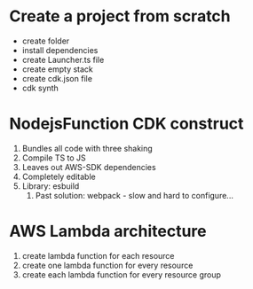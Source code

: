 # Create a project from scratch

- create folder
- install dependencies
- create Launcher.ts file
- create empty stack
- create cdk.json file
- cdk synth

# NodejsFunction CDK construct

1. Bundles all code with three shaking
2. Compile TS to JS
3. Leaves out AWS-SDK dependencies
4. Completely editable
5. Library: esbuild
   1. Past solution: webpack - slow and hard to configure...

# AWS Lambda architecture

1. create lambda function for each resource
2. create one lambda function for every resource
3. create each lambda function for every resource group
